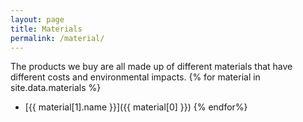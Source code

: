 ```yaml
---
layout: page
title: Materials
permalink: /material/
---
```

The products we buy are all made up of different materials that have different costs and environmental impacts.
{% for material in site.data.materials %}
-	[{{ material[1].name }}]({{ material[0] }})
{% endfor%}